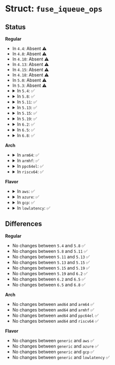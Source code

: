 # Struct: <code>fuse_iqueue_ops</code>

## Status
<b>Regular</b>
<ul>
<li>
In <code>4.4</code>: Absent ⚠️
</li>
<li>
In <code>4.8</code>: Absent ⚠️
</li>
<li>
In <code>4.10</code>: Absent ⚠️
</li>
<li>
In <code>4.13</code>: Absent ⚠️
</li>
<li>
In <code>4.15</code>: Absent ⚠️
</li>
<li>
In <code>4.18</code>: Absent ⚠️
</li>
<li>
In <code>5.0</code>: Absent ⚠️
</li>
<li>
In <code>5.3</code>: Absent ⚠️
</li>
<li>
<details>
<summary>In <code>5.4</code>: ✅</summary>

```c
struct fuse_iqueue_ops {
    void (*wake_forget_and_unlock)(struct fuse_iqueue *);
    void (*wake_interrupt_and_unlock)(struct fuse_iqueue *);
    void (*wake_pending_and_unlock)(struct fuse_iqueue *);
    void (*release)(struct fuse_iqueue *);
};
```
</details>
</li>
<li>
<details>
<summary>In <code>5.8</code>: ✅</summary>

```c
struct fuse_iqueue_ops {
    void (*wake_forget_and_unlock)(struct fuse_iqueue *);
    void (*wake_interrupt_and_unlock)(struct fuse_iqueue *);
    void (*wake_pending_and_unlock)(struct fuse_iqueue *);
    void (*release)(struct fuse_iqueue *);
};
```
</details>
</li>
<li>
<details>
<summary>In <code>5.11</code>: ✅</summary>

```c
struct fuse_iqueue_ops {
    void (*wake_forget_and_unlock)(struct fuse_iqueue *);
    void (*wake_interrupt_and_unlock)(struct fuse_iqueue *);
    void (*wake_pending_and_unlock)(struct fuse_iqueue *);
    void (*release)(struct fuse_iqueue *);
};
```
</details>
</li>
<li>
<details>
<summary>In <code>5.13</code>: ✅</summary>

```c
struct fuse_iqueue_ops {
    void (*wake_forget_and_unlock)(struct fuse_iqueue *);
    void (*wake_interrupt_and_unlock)(struct fuse_iqueue *);
    void (*wake_pending_and_unlock)(struct fuse_iqueue *);
    void (*release)(struct fuse_iqueue *);
};
```
</details>
</li>
<li>
<details>
<summary>In <code>5.15</code>: ✅</summary>

```c
struct fuse_iqueue_ops {
    void (*wake_forget_and_unlock)(struct fuse_iqueue *);
    void (*wake_interrupt_and_unlock)(struct fuse_iqueue *);
    void (*wake_pending_and_unlock)(struct fuse_iqueue *);
    void (*release)(struct fuse_iqueue *);
};
```
</details>
</li>
<li>
<details>
<summary>In <code>5.19</code>: ✅</summary>

```c
struct fuse_iqueue_ops {
    void (*wake_forget_and_unlock)(struct fuse_iqueue *);
    void (*wake_interrupt_and_unlock)(struct fuse_iqueue *);
    void (*wake_pending_and_unlock)(struct fuse_iqueue *);
    void (*release)(struct fuse_iqueue *);
};
```
</details>
</li>
<li>
<details>
<summary>In <code>6.2</code>: ✅</summary>

```c
struct fuse_iqueue_ops {
    void (*wake_forget_and_unlock)(struct fuse_iqueue *);
    void (*wake_interrupt_and_unlock)(struct fuse_iqueue *);
    void (*wake_pending_and_unlock)(struct fuse_iqueue *);
    void (*release)(struct fuse_iqueue *);
};
```
</details>
</li>
<li>
<details>
<summary>In <code>6.5</code>: ✅</summary>

```c
struct fuse_iqueue_ops {
    void (*wake_forget_and_unlock)(struct fuse_iqueue *);
    void (*wake_interrupt_and_unlock)(struct fuse_iqueue *);
    void (*wake_pending_and_unlock)(struct fuse_iqueue *);
    void (*release)(struct fuse_iqueue *);
};
```
</details>
</li>
<li>
<details>
<summary>In <code>6.8</code>: ✅</summary>

```c
struct fuse_iqueue_ops {
    void (*wake_forget_and_unlock)(struct fuse_iqueue *);
    void (*wake_interrupt_and_unlock)(struct fuse_iqueue *);
    void (*wake_pending_and_unlock)(struct fuse_iqueue *);
    void (*release)(struct fuse_iqueue *);
};
```
</details>
</li>
</ul>
<b>Arch</b>
<ul>
<li>
<details>
<summary>In <code>arm64</code>: ✅</summary>

```c
struct fuse_iqueue_ops {
    void (*wake_forget_and_unlock)(struct fuse_iqueue *);
    void (*wake_interrupt_and_unlock)(struct fuse_iqueue *);
    void (*wake_pending_and_unlock)(struct fuse_iqueue *);
    void (*release)(struct fuse_iqueue *);
};
```
</details>
</li>
<li>
<details>
<summary>In <code>armhf</code>: ✅</summary>

```c
struct fuse_iqueue_ops {
    void (*wake_forget_and_unlock)(struct fuse_iqueue *);
    void (*wake_interrupt_and_unlock)(struct fuse_iqueue *);
    void (*wake_pending_and_unlock)(struct fuse_iqueue *);
    void (*release)(struct fuse_iqueue *);
};
```
</details>
</li>
<li>
<details>
<summary>In <code>ppc64el</code>: ✅</summary>

```c
struct fuse_iqueue_ops {
    void (*wake_forget_and_unlock)(struct fuse_iqueue *);
    void (*wake_interrupt_and_unlock)(struct fuse_iqueue *);
    void (*wake_pending_and_unlock)(struct fuse_iqueue *);
    void (*release)(struct fuse_iqueue *);
};
```
</details>
</li>
<li>
<details>
<summary>In <code>riscv64</code>: ✅</summary>

```c
struct fuse_iqueue_ops {
    void (*wake_forget_and_unlock)(struct fuse_iqueue *);
    void (*wake_interrupt_and_unlock)(struct fuse_iqueue *);
    void (*wake_pending_and_unlock)(struct fuse_iqueue *);
    void (*release)(struct fuse_iqueue *);
};
```
</details>
</li>
</ul>
<b>Flavor</b>
<ul>
<li>
<details>
<summary>In <code>aws</code>: ✅</summary>

```c
struct fuse_iqueue_ops {
    void (*wake_forget_and_unlock)(struct fuse_iqueue *);
    void (*wake_interrupt_and_unlock)(struct fuse_iqueue *);
    void (*wake_pending_and_unlock)(struct fuse_iqueue *);
    void (*release)(struct fuse_iqueue *);
};
```
</details>
</li>
<li>
<details>
<summary>In <code>azure</code>: ✅</summary>

```c
struct fuse_iqueue_ops {
    void (*wake_forget_and_unlock)(struct fuse_iqueue *);
    void (*wake_interrupt_and_unlock)(struct fuse_iqueue *);
    void (*wake_pending_and_unlock)(struct fuse_iqueue *);
    void (*release)(struct fuse_iqueue *);
};
```
</details>
</li>
<li>
<details>
<summary>In <code>gcp</code>: ✅</summary>

```c
struct fuse_iqueue_ops {
    void (*wake_forget_and_unlock)(struct fuse_iqueue *);
    void (*wake_interrupt_and_unlock)(struct fuse_iqueue *);
    void (*wake_pending_and_unlock)(struct fuse_iqueue *);
    void (*release)(struct fuse_iqueue *);
};
```
</details>
</li>
<li>
<details>
<summary>In <code>lowlatency</code>: ✅</summary>

```c
struct fuse_iqueue_ops {
    void (*wake_forget_and_unlock)(struct fuse_iqueue *);
    void (*wake_interrupt_and_unlock)(struct fuse_iqueue *);
    void (*wake_pending_and_unlock)(struct fuse_iqueue *);
    void (*release)(struct fuse_iqueue *);
};
```
</details>
</li>
</ul>

## Differences
<b>Regular</b>
<ul>
<li>
No changes between <code>5.4</code> and <code>5.8</code> ✅
</li>
<li>
No changes between <code>5.8</code> and <code>5.11</code> ✅
</li>
<li>
No changes between <code>5.11</code> and <code>5.13</code> ✅
</li>
<li>
No changes between <code>5.13</code> and <code>5.15</code> ✅
</li>
<li>
No changes between <code>5.15</code> and <code>5.19</code> ✅
</li>
<li>
No changes between <code>5.19</code> and <code>6.2</code> ✅
</li>
<li>
No changes between <code>6.2</code> and <code>6.5</code> ✅
</li>
<li>
No changes between <code>6.5</code> and <code>6.8</code> ✅
</li>
</ul>
<b>Arch</b>
<ul>
<li>
No changes between <code>amd64</code> and <code>arm64</code> ✅
</li>
<li>
No changes between <code>amd64</code> and <code>armhf</code> ✅
</li>
<li>
No changes between <code>amd64</code> and <code>ppc64el</code> ✅
</li>
<li>
No changes between <code>amd64</code> and <code>riscv64</code> ✅
</li>
</ul>
<b>Flavor</b>
<ul>
<li>
No changes between <code>generic</code> and <code>aws</code> ✅
</li>
<li>
No changes between <code>generic</code> and <code>azure</code> ✅
</li>
<li>
No changes between <code>generic</code> and <code>gcp</code> ✅
</li>
<li>
No changes between <code>generic</code> and <code>lowlatency</code> ✅
</li>
</ul>

